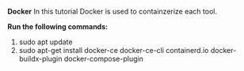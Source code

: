 **Docker**
In this tutorial Docker is used to containzerize each tool. 

**Run the following commands:**
1. sudo apt update
2. sudo apt-get install docker-ce docker-ce-cli containerd.io docker-buildx-plugin docker-compose-plugin
